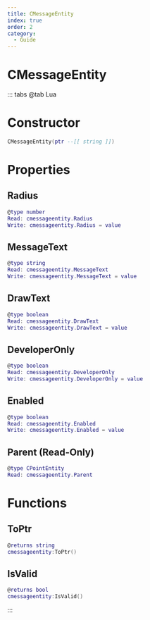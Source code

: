 ```yaml
---
title: CMessageEntity
index: true
order: 2
category:
  - Guide
---
```


# CMessageEntity

::: tabs
@tab Lua
# Constructor
```lua
CMessageEntity(ptr --[[ string ]])
```
# Properties
## Radius 
```lua
@type number
Read: cmessageentity.Radius
Write: cmessageentity.Radius = value
```
## MessageText 
```lua
@type string
Read: cmessageentity.MessageText
Write: cmessageentity.MessageText = value
```
## DrawText 
```lua
@type boolean
Read: cmessageentity.DrawText
Write: cmessageentity.DrawText = value
```
## DeveloperOnly 
```lua
@type boolean
Read: cmessageentity.DeveloperOnly
Write: cmessageentity.DeveloperOnly = value
```
## Enabled 
```lua
@type boolean
Read: cmessageentity.Enabled
Write: cmessageentity.Enabled = value
```
## Parent (Read-Only)
```lua
@type CPointEntity
Read: cmessageentity.Parent
```
# Functions
## ToPtr
```lua
@returns string
cmessageentity:ToPtr()
```
## IsValid
```lua
@returns bool
cmessageentity:IsValid()
```

:::